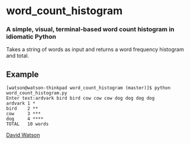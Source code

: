# word_count_histogram

### A simple, visual, terminal-based word count histogram in idiomatic Python

Takes a string of words as input and returns a word frequency histogram and total.

## Example
    [watson@watson-thinkpad word_count_histogram (master)]$ python word_count_histogram.py
    Enter text:ardvark bird bird cow cow cow dog dog dog dog
    ardvark 1 *
    bird    2 **
    cow     3 ***
    dog     4 ****
    TOTAL   10 words

<a href="http://davidwatson.org/">David Watson</a>